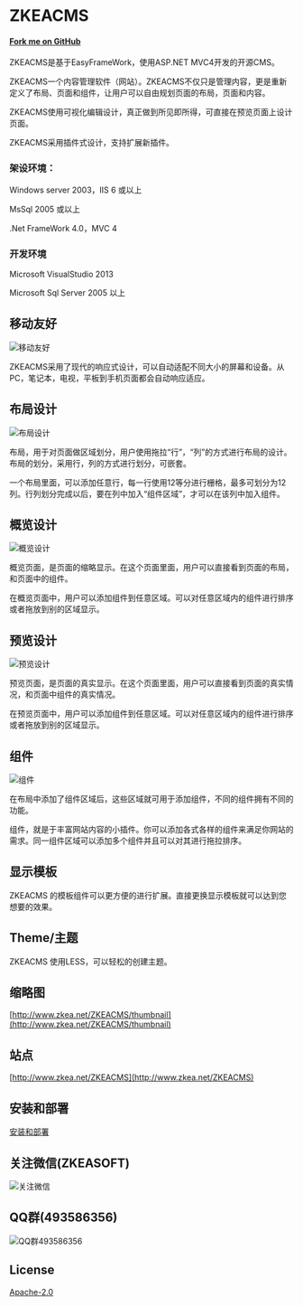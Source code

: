 # ZKEACMS
#### [Fork me on GitHub](https://github.com/SeriaWei/ASP.NET-MVC-CMS)
ZKEACMS是基于EasyFrameWork，使用ASP.NET MVC4开发的开源CMS。

ZKEACMS一个内容管理软件（网站）。ZKEACMS不仅只是管理内容，更是重新定义了布局、页面和组件，让用户可以自由规划页面的布局，页面和内容。

ZKEACMS使用可视化编辑设计，真正做到所见即所得，可直接在预览页面上设计页面。

ZKEACMS采用插件式设计，支持扩展新插件。

### 架设环境：

Windows server 2003，IIS 6 或以上

MsSql 2005 或以上

.Net FrameWork 4.0，MVC 4

### 开发环境

Microsoft VisualStudio 2013

Microsoft Sql Server 2005 以上

## 移动友好
![移动友好](http://i1291.photobucket.com/albums/b560/SeriaWei/BlogPic/responsive_zps475ly5og.gif)

ZKEACMS采用了现代的响应式设计，可以自动适配不同大小的屏幕和设备。从PC，笔记本，电视，平板到手机页面都会自动响应适应。

## 布局设计
![布局设计](http://i11.tietuku.com/6d8e847f58ed535a.png)

布局，用于对页面做区域划分，用户使用拖拉“行”，“列”的方式进行布局的设计。布局的划分，采用行，列的方式进行划分，可嵌套。

一个布局里面，可以添加任意行，每一行使用12等分进行栅格，最多可划分为12列。行列划分完成以后，要在列中加入“组件区域”，才可以在该列中加入组件。

## 概览设计
![概览设计](http://i13.tietuku.com/d853329b9fe66212.png)

概览页面，是页面的缩略显示。在这个页面里面，用户可以直接看到页面的布局，和页面中的组件。

在概览页面中，用户可以添加组件到任意区域。可以对任意区域内的组件进行排序或者拖放到别的区域显示。

## 预览设计
![预览设计](http://i13.tietuku.com/1ca9aab4fabcfede.png)

预览页面，是页面的真实显示。在这个页面里面，用户可以直接看到页面的真实情况，和页面中组件的真实情况。

在预览页面中，用户可以添加组件到任意区域。可以对任意区域内的组件进行排序或者拖放到别的区域显示。

## 组件
![组件](http://i1291.photobucket.com/albums/b560/SeriaWei/BlogPic/QQ_zpsclxjh67u.jpg)

在布局中添加了组件区域后，这些区域就可用于添加组件，不同的组件拥有不同的功能。

组件，就是于丰富网站内容的小插件。你可以添加各式各样的组件来满足你网站的需求。同一组件区域可以添加多个组件并且可以对其进行拖拉排序。
## 显示模板
ZKEACMS 的模板组件可以更方便的进行扩展。直接更换显示模板就可以达到您想要的效果。
## Theme/主题
ZKEACMS 使用LESS，可以轻松的创建主题。

## 缩略图
[http://www.zkea.net/ZKEACMS/thumbnail](http://www.zkea.net/ZKEACMS/thumbnail)
## 站点
[http://www.zkea.net/ZKEACMS](http://www.zkea.net/ZKEACMS)
## 安装和部署
[安装和部署](http://blog.zkea.net/2015/09/install-ZKEACMS/)
## 关注微信(ZKEASOFT)
![关注微信](http://i11.tietuku.com/263801921375bdf2.jpg)
## QQ群(493586356)
![QQ群493586356](http://i5.tietuku.com/00c84f6600d8c3e0.jpg)
## License
[Apache-2.0](http://opensource.org/licenses/Apache-2.0)
